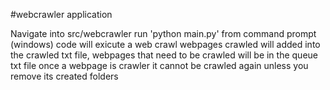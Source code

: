
#webcrawler application 

Navigate into src/webcrawler
run 'python main.py' from command prompt (windows) code will exicute a web crawl
webpages crawled will added into the crawled txt file, webpages that need to be crawled will be in the queue txt file 
once a webpage is crawler  it cannot be crawled again unless you remove its created folders 


